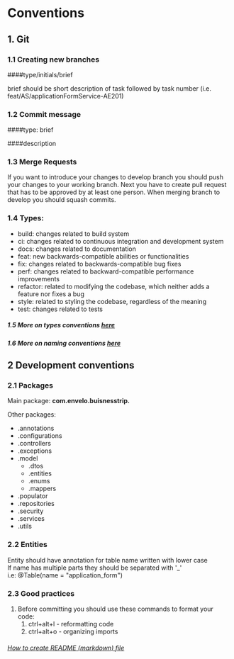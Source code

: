 # Conventions

## 1. Git

### 1.1 Creating new branches

####type/initials/brief

brief should be short description of task followed by task number (i.e. feat/AS/applicationFormService-AE201) 

### 1.2 Commit message

####type: brief

####description

### 1.3 Merge Requests

If you want to introduce your changes to develop branch you should push your changes to your working branch. 
Next you have to create pull request that has to be approved by at least one person. 
When merging branch to develop you should squash commits.

### 1.4 Types:

- build: changes related to build system
- ci: changes related to continuous integration and development system
- docs: changes related to documentation
- feat: new backwards-compatible abilities or functionalities
- fix: changes related to backwards-compatible bug fixes
- perf: changes related to backward-compatible performance improvements
- refactor: related to modifying the codebase, which neither adds a feature nor fixes a bug
- style: related to styling the codebase, regardless of the meaning
- test: changes related to tests



##### 1.5 More on types conventions [here](https://nitayneeman.com/posts/understanding-semantic-commit-messages-using-git-and-angular/#build)

##### 1.6 More on naming conventions [here](https://www.conventionalcommits.org/en/v1.0.0/)

## 2 Development conventions

### 2.1 Packages

Main package: **com.envelo.buisnesstrip.**

Other packages:

- .annotations
- .configurations
- .controllers
- .exceptions
- .model
    - .dtos
    - .entities
    - .enums
    - .mappers
- .populator
- .repositories
- .security
- .services
- .utils

### 2.2 Entities

Entity should have annotation for table name written with lower case <br/>
If name has multiple parts they should be separated with '_' <br/>
i.e: @Table(name = "application_form")

### 2.3 Good practices

1. Before committing you should use these commands to format your code:
   1. ctrl+alt+l - reformatting code 
   2. ctrl+alt+o - organizing imports

###### [How to create README (markdown) file](https://www.markdownguide.org/basic-syntax/)